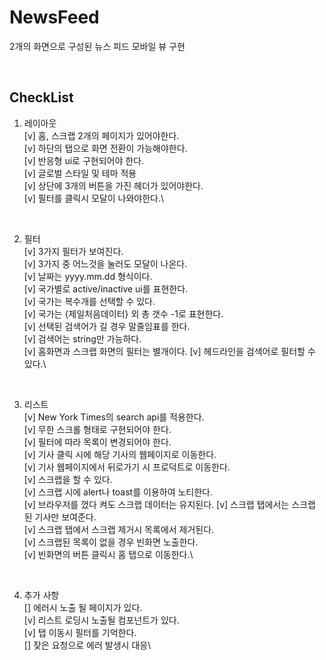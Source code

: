 # NewsFeed

2개의 화면으로 구성된 뉴스 피드 모바일 뷰 구현

<br />

## CheckList

1. 레이아웃\
   [v] 홈, 스크랩 2개의 페이지가 있어야한다.\
   [v] 하단의 탭으로 화면 전환이 가능해야한다.\
   [v] 반응형 ui로 구현되어야 한다.\
   [v] 글로벌 스타일 및 테마 적용\
   [v] 상단에 3개의 버튼을 가진 헤더가 있어야한다.\
   [v] 필터를 클릭시 모달이 나와야한다.\

<br />

2. 필터\
   [v] 3가지 필터가 보여진다.\
   [v] 3가지 중 어느것을 눌러도 모달이 나온다.\
   [v] 날짜는 yyyy.mm.dd 형식이다.\
   [v] 국가별로 active/inactive ui를 표현한다.\
   [v] 국가는 복수개를 선택할 수 있다.\
   [v] 국가는 {제일처음데이터} 외 총 갯수 -1로 표현한다.\
   [v] 선택된 검색어가 길 경우 말줄임표를 한다.\
   [v] 검색어는 string만 가능하다.\
   [v] 홈화면과 스크랩 화면의 필터는 별개이다.
   [v] 헤드라인을 검색어로 필터할 수 있다.\

<br />

3. 리스트\
   [v] New York Times의 search api를 적용한다.\
   [v] 무한 스크롤 형태로 구현되어야 한다.\
   [v] 필터에 따라 목록이 변경되어야 한다.\
   [v] 기사 클릭 시에 해당 기사의 웹페이지로 이동한다.\
   [v] 기사 웹페이지에서 뒤로가기 시 프로덕트로 이동한다.\
   [v] 스크랩을 할 수 있다.\
   [v] 스크랩 시에 alert나 toast를 이용하여 노티한다.\
   [v] 브라우저를 껐다 켜도 스크랩 데이터는 유지된다.
   [v] 스크랩 탭에서는 스크랩 된 기사만 보여준다.\
   [v] 스크랩 탭에서 스크랩 제거시 목록에서 제거된다.\
   [v] 스크랩된 목록이 없을 경우 빈화면 노출한다.\
   [v] 빈화면의 버튼 클릭시 홈 탭으로 이동한다.\

<br />

4. 추가 사항\
   [] 에러시 노출 될 페이지가 있다.\
   [v] 리스트 로딩시 노출될 컴포넌트가 있다.\
   [v] 탭 이동시 필터를 기억한다.\
   [] 잦은 요청으로 에러 발생시 대응\
